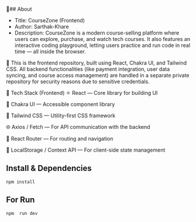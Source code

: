 🧠## About
- Title: CourseZone (Frontend)
- Author: Sarthak-Khare
- Description:
  CourseZone is a modern course-selling platform where users can explore, purchase, and watch tech courses. It also features an interactive
  coding playground, letting users practice and run code in real time — all inside the browser.

🔧 This is the frontend repository, built using React, Chakra UI, and Tailwind CSS. All backend functionalities (like payment integration, user data syncing, and course access management) are handled in a separate private repository for security reasons due to sensitive credentials.

🚀 Tech Stack (Frontend) 
⚛️ React — Core library for building UI

💅 Chakra UI — Accessible component library

🎨 Tailwind CSS — Utility-first CSS framework

🌐 Axios / Fetch — For API communication with the backend

🧪 React Router — For routing and navigation

💾 LocalStorage / Context API — For client-side state management


## Install & Dependencies

```
npm install
```

## For Run

```
npm  run dev
```


